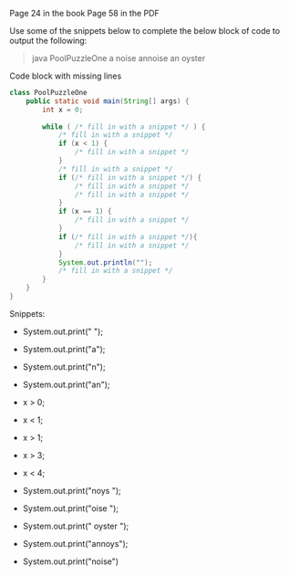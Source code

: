 Page 24 in the book
Page 58 in the PDF

Use some of the snippets below to complete the below block of code to output the following:
> java PoolPuzzleOne
> a noise
> annoise
> an oyster

Code block with missing lines
```Java
class PoolPuzzleOne
	public static void main(String[] args) {
		int x = 0;
		
		while ( /* fill in with a snippet */ ) {
			/* fill in with a snippet */
			if (x < 1) {
				/* fill in with a snippet */
			}
			/* fill in with a snippet */
			if (/* fill in with a snippet */) {
				/* fill in with a snippet */
				/* fill in with a snippet */
			}
			if (x == 1) {
				/* fill in with a snippet */
			}
			if (/* fill in with a snippet */){
				/* fill in with a snippet */
			}
			System.out.println("");
			/* fill in with a snippet */
		}
	}
}
```

Snippets:
* System.out.print(" ");
* System.out.print("a");
* System.out.print("n");
* System.out.print("an");

* x > 0;
* x < 1;
* x > 1;
* x > 3;
* x < 4;

* System.out.print("noys ");
* System.out.print("oise ");
* System.out.print(" oyster ");
* System.out.print("annoys");
* System.out.print("noise")
